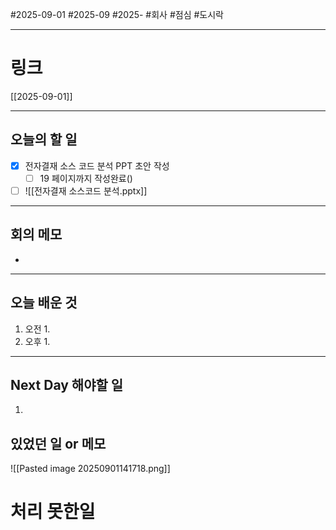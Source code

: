#2025-09-01 #2025-09 #2025- 
#회사 #점심 #도시락

------
# 링크 
[[2025-09-01]]

---
## 오늘의 할 일
- [x] 전자결재 소스 코드 분석 PPT 초안 작성
    - [ ] 19 페이지까지 작성완료()
- [ ] ![[전자결재 소스코드 분석.pptx]]
---
## 회의 메모
- 
---
## 오늘 배운 것
1. 오전
    1. 
2. 오후
    1. 
---
## Next Day 해야할 일
1. 


## 있었던 일 or 메모
![[Pasted image 20250901141718.png]]

# 처리 못한일